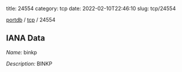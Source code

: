 title: 24554
category: tcp
date: 2022-02-10T22:46:10
slug: tcp/24554

[portdb](/) / [tcp](/category/tcp.html) / 24554


## IANA Data

_Name:_ binkp

_Description:_ BINKP

